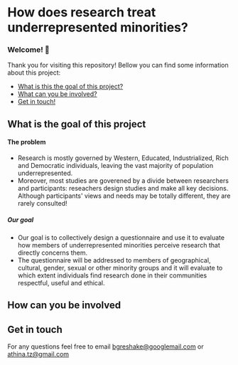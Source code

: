 # How does research treat underrepresented minorities?

### Welcome! :confetti_ball:

Thank you for visiting this repository! Bellow you can find some information about this project:

* [What is this the goal of this project?](#what-is-the-goal-of-this-project)
* [What can you be involved?](#how-can-you-be-involved)
* [Get in touch!](#get-in-touch)

## What is the goal of this project

#### The problem
* Research is mostly governed by Western, Educated, Industrialized, Rich and Democratic individuals, leaving the vast majority of population underrepresented.
* Moreover, most studies are goverened by a divide between researchers and participants: reseachers design studies and make all key decisions. Although participants' views and needs may be totally different, they are rarely consulted! 

##### Our goal
* Our goal is to collectively design a questionnaire and use it to evaluate how members of underrepresented minorities perceive research that directly concerns them.
* The questionnaire will be addressed to members of geographical, cultural, gender, sexual or other minority groups and it will evaluate to which extent individuals find research done in their communities respectful, useful and ethical.

## How can you be involved


## Get in touch
For any questions feel free to email bgreshake@googlemail.com or athina.tz@gmail.com
